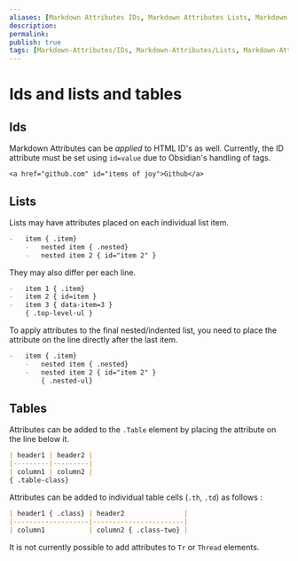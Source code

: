 ```yaml
---
aliases: [Markdown Attributes IDs, Markdown Attributes Lists, Markdown Attributes Tables]
description: 
permalink: 
publish: true
tags: [Markdown-Attributes/IDs, Markdown-Attributes/Lists, Markdown-Attributes/Tables]
---
```


# Ids and lists and tables

## Ids

Markdown Attributes can be *applied* to HTML ID's as well.  Currently, the ID attribute must be set using `id=value` due to Obsidian's handling of tags.

```
<a href="github.com" id="items of joy">Github</a>
```

## Lists

Lists may have attributes placed on each individual list item.

```markdown
-   item { .item}
    -   nested item { .nested}
    -   nested item 2 { id="item 2" }
```

They may also differ per each line. 

```markdown
-   item 1 { .item}
-   item 2 { id=item }
-   item 3 { data-item=3 }
    { .top-level-ul }
```

To apply attributes to the final nested/indented list, you need to place the attribute on the line directly after the last item.

```markdown
-   item { .item}
    -   nested item { .nested}
    -   nested item 2 { id="item 2" }
        { .nested-ul}
```

## Tables

Attributes can be added to the `.Table` element by placing the attribute on the line below it.

```markdown
| header1 | header2 |
|---------|---------|
| column1 | column2 |
{ .table-class}
```

Attributes can be added to individual table cells (`.th`, `.td`) as follows :

```markdown
| header1 { .class} | header2               |
|-------------------|-----------------------|
| column1           | column2 { .class-two} |
```

It is not currently possible to add attributes to `Tr` or `Thread` elements.
